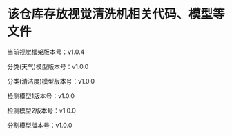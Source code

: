 # 该仓库存放视觉清洗机相关代码、模型等文件

当前视觉框架版本号：v1.0.4

分类(天气)模型版本号：v1.0.0

分类(清洁度)模型版本号：v1.0.0

检测模型1版本号：v1.0.0

检测模型2版本号：v1.0.0

分割模型版本号：v1.0.0